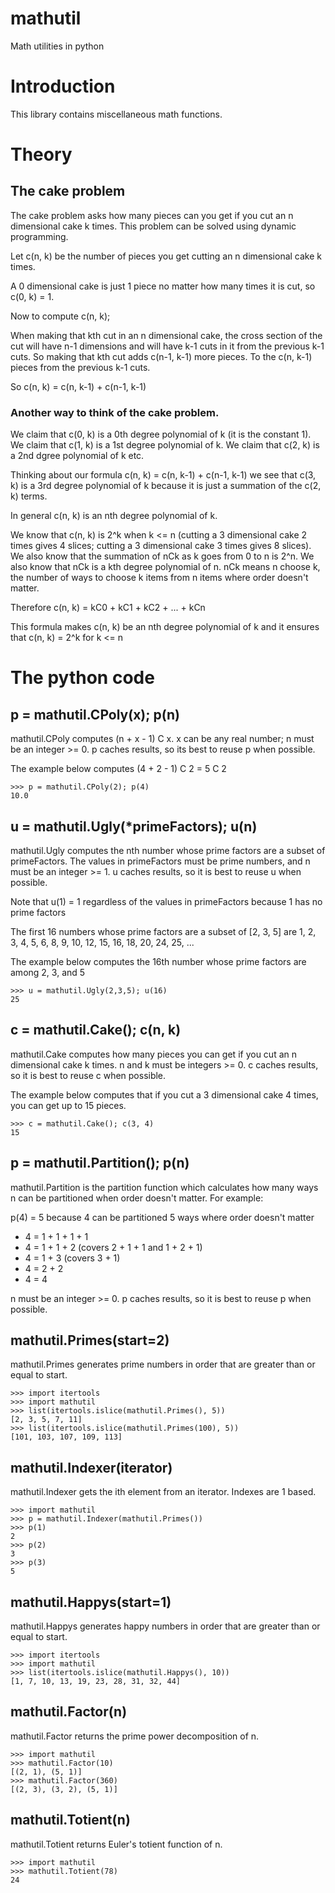 # mathutil

Math utilities in python

# Introduction

This library contains miscellaneous math functions.

# Theory

## The cake problem

The cake problem asks how many pieces can you get if you cut an n dimensional
cake k times.  This problem can be solved using dynamic programming.

Let c(n, k) be the number of pieces you get cutting an n dimensional cake k
times.

A 0 dimensional cake is just 1 piece no matter how many times it is cut, so
c(0, k) = 1.

Now to compute c(n, k);

When making that kth cut in an n dimensional cake, the cross section of the
cut will have n-1 dimensions and will have k-1 cuts in it from the previous
k-1 cuts. So making that kth cut adds c(n-1, k-1) more pieces. To the
c(n, k-1) pieces from the previous k-1 cuts.

So c(n, k) = c(n, k-1) + c(n-1, k-1)

### Another way to think of the cake problem.

We claim that c(0, k) is a 0th degree polynomial of k (it is the constant 1).
We claim that c(1, k) is a 1st degree polynomial of k.
We claim that c(2, k) is a 2nd dgree polynomial of k etc.

Thinking about our formula c(n, k) = c(n, k-1) + c(n-1, k-1) we see that
c(3, k) is a 3rd degree polynomial of k because it is just a summation of
the c(2, k) terms.

In general c(n, k) is an nth degree polynomial of k.

We know that c(n, k) is 2^k when k <= n (cutting a 3 dimensional cake 2 times
gives 4 slices; cutting a 3 dimensional cake 3 times gives 8 slices).
We also know that the summation of nCk as k goes from 0 to n is 2^n.
We also know that nCk is a kth degree polynomial of n.
nCk means n choose k, the number of ways to choose k items from n items where
order doesn't matter.

Therefore c(n, k) = kC0 + kC1 + kC2 + ... + kCn

This formula makes c(n, k) be an nth degree polynomial of k and it ensures
that c(n, k) = 2^k for k <= n

# The python code

## p = mathutil.CPoly(x); p(n)

mathutil.CPoly computes (n + x - 1) C x. x can be any real number; n must be an
integer >= 0. p caches results, so its best to reuse p when possible.

The example below computes (4 + 2 - 1) C 2 = 5 C 2

```
>>> p = mathutil.CPoly(2); p(4)
10.0
```

## u = mathutil.Ugly(*primeFactors); u(n)

mathutil.Ugly computes the nth number whose prime factors are a subset of
primeFactors. The values in primeFactors must be prime numbers, and n must
be an integer >= 1. u caches results, so it is best to reuse u when possible.

Note that u(1) = 1 regardless of the values in primeFactors because 1 has no
prime factors

The first 16 numbers whose prime factors are a subset of [2, 3, 5] are
1, 2, 3, 4, 5, 6, 8, 9, 10, 12, 15, 16, 18, 20, 24, 25, ...

The example below computes the 16th number whose prime factors are
among 2, 3, and 5

```
>>> u = mathutil.Ugly(2,3,5); u(16)
25
```

## c = mathutil.Cake(); c(n, k)

mathutil.Cake computes how many pieces you can get if you cut an n dimensional
cake k times. n and k must be integers >= 0. c caches results, so it is best
to reuse c when possible.

The example below computes that if you cut a 3 dimensional cake 4 times, you
can get up to 15 pieces.

```
>>> c = mathutil.Cake(); c(3, 4)
15
```

## p = mathutil.Partition(); p(n)

mathutil.Partition is the partition function which calculates how many ways
n can be partitioned when order doesn't matter. For example:

p(4) = 5 because 4 can be partitioned 5 ways where order doesn't matter

- 4 = 1 + 1 + 1 + 1
- 4 = 1 + 1 + 2 (covers 2 + 1 + 1 and 1 + 2 + 1)
- 4 = 1 + 3 (covers 3 + 1)
- 4 = 2 + 2
- 4 = 4

n must be an integer >= 0. p caches results, so it is best to reuse p when
possible.

## mathutil.Primes(start=2)

mathutil.Primes generates prime numbers in order that are greater than or equal
to start.

```
>>> import itertools
>>> import mathutil
>>> list(itertools.islice(mathutil.Primes(), 5))
[2, 3, 5, 7, 11]
>>> list(itertools.islice(mathutil.Primes(100), 5))
[101, 103, 107, 109, 113]
```

## mathutil.Indexer(iterator)

mathutil.Indexer gets the ith element from an iterator. Indexes are 1 based.

```
>>> import mathutil
>>> p = mathutil.Indexer(mathutil.Primes())
>>> p(1)
2
>>> p(2)
3
>>> p(3)
5
```

## mathutil.Happys(start=1)

mathutil.Happys generates happy numbers in order that are greater than or equal
to start.

```
>>> import itertools
>>> import mathutil
>>> list(itertools.islice(mathutil.Happys(), 10))
[1, 7, 10, 13, 19, 23, 28, 31, 32, 44]
```

## mathutil.Factor(n)

mathutil.Factor returns the prime power decomposition of n.

```
>>> import mathutil
>>> mathutil.Factor(10)
[(2, 1), (5, 1)]
>>> mathutil.Factor(360)
[(2, 3), (3, 2), (5, 1)]
```

## mathutil.Totient(n)

mathutil.Totient returns Euler's totient function of n.

```
>>> import mathutil
>>> mathutil.Totient(78)
24
```
